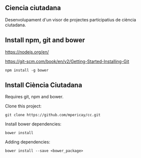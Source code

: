 ## Ciencia ciutadana

Desenvolupament d'un visor de projectes participatius de ciència ciutadana.

## Install npm, git and bower

https://nodejs.org/en/

https://git-scm.com/book/en/v2/Getting-Started-Installing-Git
    
    npm install -g bower

## Install Ciència Ciutadana

Requires git, npm and bower.

Clone this project:

    git clone https://github.com/mpericay/cc.git

Install bower dependencies:

    bower install
    
Adding dependencies:

    bower install --save <bower_package>